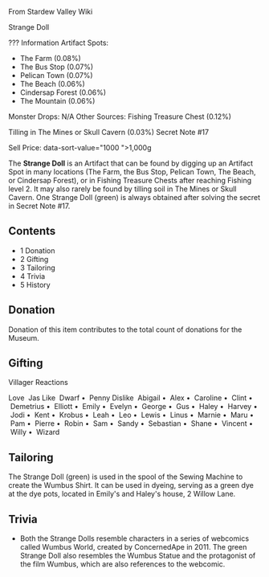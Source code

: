From Stardew Valley Wiki

Strange Doll

??? Information Artifact Spots:

- The Farm (0.08%)
- The Bus Stop (0.07%)
- Pelican Town (0.07%)
- The Beach (0.06%)
- Cindersap Forest (0.06%)
- The Mountain (0.06%)

Monster Drops: N/A Other Sources: Fishing Treasure Chest (0.12%)

Tilling in The Mines or Skull Cavern (0.03%) Secret Note #17

Sell Price: data-sort-value="1000 "&gt;1,000g

The **Strange Doll** is an Artifact that can be found by digging up an Artifact Spot in many locations (The Farm, the Bus Stop, Pelican Town, The Beach, or Cindersap Forest), or in Fishing Treasure Chests after reaching Fishing level 2. It may also rarely be found by tilling soil in The Mines or Skull Cavern. One Strange Doll (green) is always obtained after solving the secret in Secret Note #17.

## Contents

- 1 Donation
- 2 Gifting
- 3 Tailoring
- 4 Trivia
- 5 History

## Donation

Donation of this item contributes to the total count of donations for the Museum.

## Gifting

Villager Reactions

Love  Jas Like  Dwarf •  Penny Dislike  Abigail •  Alex •  Caroline •  Clint •  Demetrius •  Elliott •  Emily •  Evelyn •  George •  Gus •  Haley •  Harvey •  Jodi •  Kent •  Krobus •  Leah •  Leo •  Lewis •  Linus •  Marnie •  Maru •  Pam •  Pierre •  Robin •  Sam •  Sandy •  Sebastian •  Shane •  Vincent •  Willy •  Wizard

## Tailoring

The Strange Doll (green) is used in the spool of the Sewing Machine to create the Wumbus Shirt. It can be used in dyeing, serving as a green dye at the dye pots, located in Emily's and Haley's house, 2 Willow Lane.

## Trivia

- Both the Strange Dolls resemble characters in a series of webcomics called Wumbus World, created by ConcernedApe in 2011. The green Strange Doll also resembles the Wumbus Statue and the protagonist of the film Wumbus, which are also references to the webcomic.